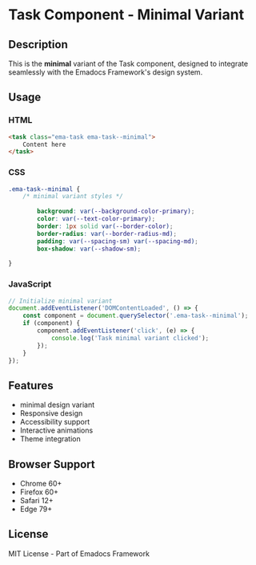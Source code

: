 # Task Component - Minimal Variant

## Description
This is the **minimal** variant of the Task component, designed to integrate seamlessly with the Emadocs Framework's design system.

## Usage

### HTML
```html
<task class="ema-task ema-task--minimal">
    Content here
</task>
```

### CSS
```css
.ema-task--minimal {
    /* minimal variant styles */
    
        background: var(--background-color-primary);
        color: var(--text-color-primary);
        border: 1px solid var(--border-color);
        border-radius: var(--border-radius-md);
        padding: var(--spacing-sm) var(--spacing-md);
        box-shadow: var(--shadow-sm);
    
}
```

### JavaScript
```javascript
// Initialize minimal variant
document.addEventListener('DOMContentLoaded', () => {
    const component = document.querySelector('.ema-task--minimal');
    if (component) {
        component.addEventListener('click', (e) => {
            console.log('Task minimal variant clicked');
        });
    }
});
```

## Features
- minimal design variant
- Responsive design
- Accessibility support
- Interactive animations
- Theme integration

## Browser Support
- Chrome 60+
- Firefox 60+
- Safari 12+
- Edge 79+

## License
MIT License - Part of Emadocs Framework
